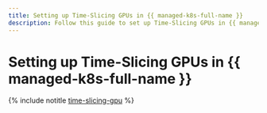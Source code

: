 ```yaml
---
title: Setting up Time-Slicing GPUs in {{ managed-k8s-full-name }}
description: Follow this guide to set up Time-Slicing GPUs in {{ managed-k8s-name }}.
---
```


# Setting up Time-Slicing GPUs in {{ managed-k8s-full-name }}

{% include notitle [time-slicing-gpu](../../_tutorials/k8s/time-slicing-gpu.md) %}